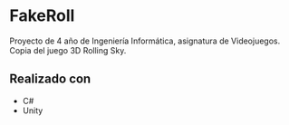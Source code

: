 # FakeRoll
Proyecto de 4 año de Ingeniería Informática, asignatura de Videojuegos.
Copia del juego 3D Rolling Sky.

## Realizado con
- C#
- Unity
